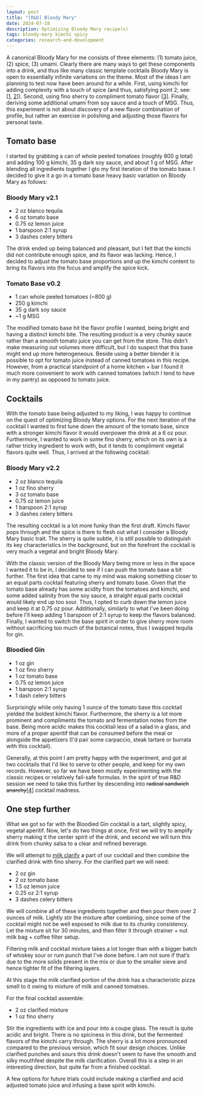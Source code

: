```yaml
---
layout: post
title: "[R&D] Bloody Mary"
date: 2024-07-18
description: Optimizing Bloody Mary recipe(s)
tags: bloody-mary kimchi spicy 
categories: research-and-development 
---
```


A canonical Bloody Mary for me consists of three elements: (1) tomato juice, (2) spice, (3) umami. Clearly there are many ways to get these components into a drink, and thus like many classic template cocktails Bloody Mary is open to essentially infinite variations on the theme. Most of the ideas I am planning to test now have been around for a while. First, using kimchi for adding complexity with a touch of spice (and thus, satisfying point 2; see: [<a href="https://www.foodandwine.com/recipes/kimchi-bloody-mary">1</a>, <a href="https://imbibemagazine.com/recipe/kimchi-bloody-mary/">2</a>]). Second, using fino sherry to compliment tomato flavor [<a href="https://imbibemagazine.com/elements-tomatoes/">3</a>]. Finally, deriving some additional umami from soy sauce and a touch of MSG. Thus, this experiment is not about discovery of a new flavor combination of profile, but rather an exercise in polishing and adjusting those flavors for personal taste.

## Tomato base

I started by grabbing a can of whole peeled tomatoes (roughly 800 g total) and adding 100 g kimchi, 35 g dark soy sauce, and about 1 g of MSG. After blending all ingredients together I gto my first iteration of the tomato base. I decided to give it a go in a tomato base heavy basic variation on Bloody Mary as follows:

### Bloody Mary v2.1

* 2 oz blanco tequila
* 6 oz tomato base
* 0.75 oz lemon juice
* 1 barspoon 2:1 syrup
* 3 dashes celery bitters

The drink ended up being balanced and pleasant, but I felt that the kimchi did not contribute enough spice, and its flavor was lacking. Hence, I decided to adjust the tomato base proportions and up the kimchi content to bring its flavors into the focus and amplify the spice kick. 

### Tomato Base v0.2

* 1 can whole peeled tomatoes (~800 g)
* 250 g kimchi
* 35 g dark soy sauce 
* ~1 g MSG

The modified tomato base hit the flavor profile I wanted, being bright and having a distinct kimchi bite. The resulting product is a very chunky sauce rather than a smooth tomato juice you can get from the store. This didn't make measuring out volumes more difficult, but I do suspect that this base might end up more heterogeneous. Beside using a better blender it is possible to opt for tomato juice instead of canned tomatoes in this recipe. However, from a practical standpoint of a home kitchen + bar I found it much more convenient to work with canned tomatoes (which I tend to have in my pantry) as opposed to tomato juice. 

## Cocktails

With the tomato base being adjusted to my liking, I was happy to continue on the quest of optimizing Bloody Mary options. For the next iteration of the cocktail I wanted to first tune down the amount of the tomato base, since with a stronger kimchi flavor it would overpower the drink at a 6 oz pour. Furthermore, I wanted to work in some fino sherry, which on its own is a rather tricky ingredient to work with, but it tends to compliment vegetal flavors quite well. Thus, I arrived at the following cocktail:

### Bloody Mary v2.2

* 2 oz blanco tequila
* 1 oz fino sherry
* 3 oz tomato base
* 0.75 oz lemon juice
* 1 barspoon 2:1 syrup
* 3 dashes celery bitters

The resulting cocktail is a lot more funky than the first draft. Kimchi flavor pops through and the spice is there to flesh out what I consider a Bloody Mary basic trait. The sherry is quite subtle, it is still possible to distinguish its key characteristics in the background, but on the forefront the cocktail is very much a vegetal and bright Bloody Mary.

With the classic version of the Bloody Mary being more or less in the space I wanted it to be in, I decided to see if I can push the tomato base a bit further. The first idea that came to my mind was making something closer to an equal parts cocktail featuring sherry and tomato base. Given that the tomato base already has some acidity from the tomatoes and kimchi, and some added salinity from the soy sauce, a straight equal parts cocktail would likely end up too sour. Thus, I opted to curb down the lemon juice and keep it at 0.75 oz pour. Additionally, similarly to what I've been doing before I'll keep adding 1 barspoon of 2:1 syrup to keep the flavors balanced. Finally, I wanted to switch the base spirit in order to give sherry more room without sacrificing too much of the botanical notes, thus I swapped tequila for gin. 

### Bloodied Gin 

* 1 oz gin
* 1 oz fino sherry
* 1 oz tomato base
* 0.75 oz lemon juice
* 1 barspoon 2:1 syrup
* 1 dash celery bitters

Surprisingly while only having 1 ounce of the tomato base this cocktail yielded the boldest kimchi flavor. Furthermore, the sherry is a lot more prominent and compliments the tomato and fermentation notes from the base. Being more acidic makes this cocktail less of a salad in a glass, and more of a proper aperitif that can be consumed before the meal or alongside the appetizers (I'd pair some carpaccio, steak tartare or burrata with this cocktail).

Generally, at this point I am pretty happy with the experiment, and got at two cocktails that I'd like to serve to other people, and keep for my own records. However, so far we have been mostly experimenting with the classic recipes or relatively fail-safe formulas. In the spirit of true R&D session we need to take this further by descending into ~~radical sandwich anarchy~~[<a href="https://flowingdata.com/2017/05/02/sandwich-alignment-chart/">4</a>] cocktail madness. 

## One step further

What we got so far with the Bloodied Gin cocktail is a tart, slightly spicy, vegetal aperitif. Now, let's do two things at once, first we will try to amplify sherry making it the center spirit of the drink, and second we will turn this drink from chunky salsa to a clear and refined beverage. 

We will attempt to <a href="https://www.youtube.com/watch?v=74fsCUdQAtw">milk clarify</a> a part of our cocktail and then combine the clarified drink with fino sherry. For the clarified part we will need:

* 2 oz gin
* 2 oz tomato base
* 1.5 oz lemon juice
* 0.25 oz 2:1 syrup
* 3 dashes celery bitters

We will combine all of these ingredients together and then pour them over 2 ounces of milk. Lightly stir the mixture after combining, since some of the cocktail might not be well exposed to milk due to its chunky consistency. Let the mixture sit for 30 minutes, and then filter it through strainer + nut milk bag + coffee filter setup. 

Filtering milk and cocktail mixture takes a lot longer than with a bigger batch of whiskey sour or rum punch that I’ve done before. I am not sure if that’s due to the more solids present in the mix or due to the smaller sieve and hence tighter fit of the filtering layers.

At this stage the milk clarified portion of the drink has a characteristic pizza smell to it owing to mixture of milk and canned tomatoes.

For the final cocktail assemble:

* 2 oz clarified mixture
* 1 oz fino sherry

Stir the ingredients with ice and pour into a coupe glass. The result is quite acidic and bright. There is no spiciness in this drink, but the fermented flavors of the kimchi carry through. The sherry is a lot more pronounced compared to the previous version, which fit sour design choices. Unlike clarified punches and sours this drink doesn't seem to have the smooth and silky mouthfeel despite the milk clarification. Overall this is a step in an interesting direction, but quite far from a finished cocktail. 

A few options for future trials could include making a clarified and acid adjusted tomato juice and infusing a base spirit with kimchi.